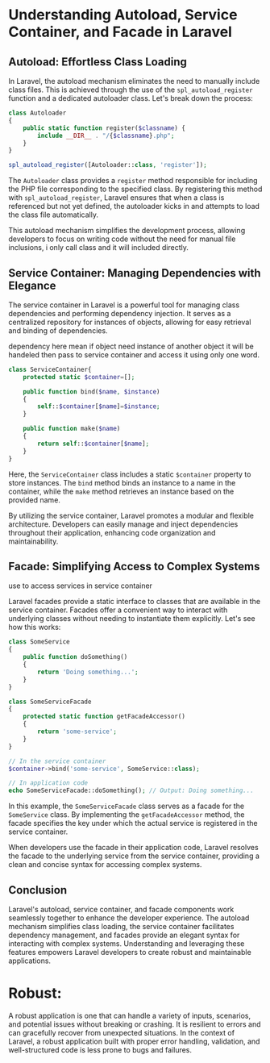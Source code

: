 # Understanding Autoload, Service Container, and Facade in Laravel

## Autoload: Effortless Class Loading

In Laravel, the autoload mechanism eliminates the need to manually include class files. This is achieved through the use of the `spl_autoload_register` function and a dedicated autoloader class. Let's break down the process:

```php
class Autoloader
{
    public static function register($classname) {
        include __DIR__ . "/{$classname}.php";
    }
}

spl_autoload_register([Autoloader::class, 'register']);
```

The `Autoloader` class provides a `register` method responsible for including the PHP file corresponding to the specified class. By registering this method with `spl_autoload_register`, Laravel ensures that when a class is referenced but not yet defined, the autoloader kicks in and attempts to load the class file automatically.

This autoload mechanism simplifies the development process, allowing developers to focus on writing code without the need for manual file inclusions, i only call class and it will included directly.

## Service Container: Managing Dependencies with Elegance

The service container in Laravel is a powerful tool for managing class dependencies and performing dependency injection. It serves as a centralized repository for instances of objects, allowing for easy retrieval and binding of dependencies.

dependency here mean if object need instance of another object it will be handeled then pass to service container and access it using only one word.

```php
class ServiceContainer{
    protected static $container=[];

    public function bind($name, $instance)
    {
        self::$container[$name]=$instance;
    }

    public function make($name)
    {
        return self::$container[$name];
    }
}
```

Here, the `ServiceContainer` class includes a static `$container` property to store instances. The `bind` method binds an instance to a name in the container, while the `make` method retrieves an instance based on the provided name.

By utilizing the service container, Laravel promotes a modular and flexible architecture. Developers can easily manage and inject dependencies throughout their application, enhancing code organization and maintainability.

## Facade: Simplifying Access to Complex Systems

use to access services in service container

Laravel facades provide a static interface to classes that are available in the service container. Facades offer a convenient way to interact with underlying classes without needing to instantiate them explicitly. Let's see how this works:

```php
class SomeService
{
    public function doSomething()
    {
        return 'Doing something...';
    }
}

class SomeServiceFacade
{
    protected static function getFacadeAccessor()
    {
        return 'some-service';
    }
}

// In the service container
$container->bind('some-service', SomeService::class);

// In application code
echo SomeServiceFacade::doSomething(); // Output: Doing something...
```

In this example, the `SomeServiceFacade` class serves as a facade for the `SomeService` class. By implementing the `getFacadeAccessor` method, the facade specifies the key under which the actual service is registered in the service container.

When developers use the facade in their application code, Laravel resolves the facade to the underlying service from the service container, providing a clean and concise syntax for accessing complex systems.

## Conclusion

Laravel's autoload, service container, and facade components work seamlessly together to enhance the developer experience. The autoload mechanism simplifies class loading, the service container facilitates dependency management, and facades provide an elegant syntax for interacting with complex systems. Understanding and leveraging these features empowers Laravel developers to create robust and maintainable applications.

# Robust:

A robust application is one that can handle a variety of inputs, scenarios, and potential issues without breaking or crashing. It is resilient to errors and can gracefully recover from unexpected situations. In the context of Laravel, a robust application built with proper error handling, validation, and well-structured code is less prone to bugs and failures.